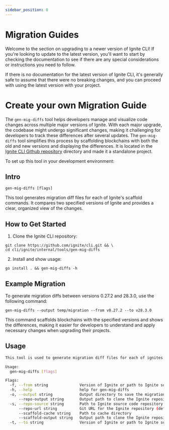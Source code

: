 ```yaml
---
sidebar_position: 0
---
```


# Migration Guides

Welcome to the section on upgrading to a newer version of Ignite CLI! If you're
looking to update to the latest version, you'll want to start by checking the
documentation to see if there are any special considerations or instructions you
need to follow.

If there is no documentation for the latest version of Ignite CLI, it's
generally safe to assume that there were no breaking changes, and you can
proceed with using the latest version with your project.

# Create your own Migration Guide

The `gen-mig-diffs` tool helps developers manage and visualize code changes across multiple major versions of Ignite. With each major upgrade, the codebase might undergo significant changes, making it challenging for developers to track these differences after several updates. The `gen-mig-diffs` tool simplifies this process by scaffolding blockchains with both the old and new versions and displaying the differences.
It is located in the [Ignite CLI Github repository](https://github.com/ignite/cli/tree/main/ignite/internal/tools/gen-mig-diffs)
directory and made it a standalone project.

To set up this tool in your development environment:

## Intro 

```shell
gen-mig-diffs [flags]
```

This tool generates migration diff files for each of Ignite's scaffold commands. It compares two specified versions of Ignite and provides a clear, organized view of the changes.

## How to Get Started

1. Clone the Ignite CLI repository:

```shell
git clone https://github.com/ignite/cli.git && \
cd cli/ignite/internal/tools/gen-mig-diffs
```

2. Install and show usage:

```shell
go install . && gen-mig-diffs -h
```

## Example Migration

To generate migration diffs between versions 0.27.2 and 28.3.0, use the following command:

```shell
gen-mig-diffs --output temp/migration --from v0.27.2 --to v28.3.0
```

This command scaffolds blockchains with the specified versions and shows the differences, making it easier for developers to understand and apply necessary changes when upgrading their projects.

## Usage

```bash
This tool is used to generate migration diff files for each of ignites scaffold commands

Usage:
  gen-mig-diffs [flags]

Flags:
  -f, --from string              Version of Ignite or path to Ignite source code to generate the diff from
  -h, --help                     help for gen-mig-diffs
  -o, --output string            Output directory to save the migration document (default "docs/docs/06-migration")
      --repo-output string       Output path to clone the Ignite repository
  -s, --repo-source string       Path to Ignite source code repository. Set the source automatically set the cleanup to false
      --repo-url string          Git URL for the Ignite repository (default "https://github.com/ignite/cli.git")
      --scaffold-cache string    Path to cache directory
      --scaffold-output string   Output path to clone the Ignite repository
  -t, --to string                Version of Ignite or path to Ignite source code to generate the diff to
```